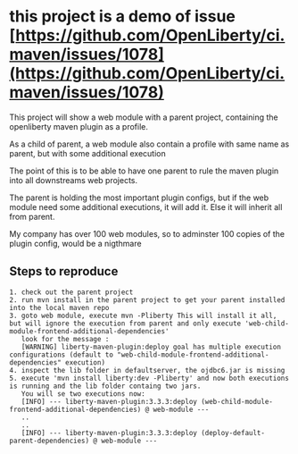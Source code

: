 # this project is a demo of issue [https://github.com/OpenLiberty/ci.maven/issues/1078](https://github.com/OpenLiberty/ci.maven/issues/1078)

This project will show a web  module with a parent project, containing the openliberty maven plugin as a profile.

As a child of parent, a web module also contain a profile with same name as parent, but with some additional execution

The point of this is to be able to have one parent to rule the maven plugin into all downstreams web projects.

The parent is holding the most important plugin configs, but if the web module need some additional executions, it will add it. Else it will inherit all from parent.

My company has over 100 web modules, so to adminster 100 copies of the plugin config, would be a nigthmare


## Steps to reproduce

```
1. check out the parent project
2. run mvn install in the parent project to get your parent installed into the local maven repo
3. goto web module, execute mvn -Pliberty This will install it all, but will ignore the execution from parent and only execute 'web-child-module-frontend-additional-dependencies'
   look for the message :
   [WARNING] liberty-maven-plugin:deploy goal has multiple execution configurations (default to "web-child-module-frontend-additional-dependencies" execution)
4. inspect the lib folder in defaultserver, the ojdbc6.jar is missing
5. execute 'mvn install liberty:dev -Pliberty' and now both executions is running and the lib folder containg two jars.
   You will se two executions now:
   [INFO] --- liberty-maven-plugin:3.3.3:deploy (web-child-module-frontend-additional-dependencies) @ web-module ---
   ..
   ..
   [INFO] --- liberty-maven-plugin:3.3.3:deploy (deploy-default-parent-dependencies) @ web-module ---
   
     
```



